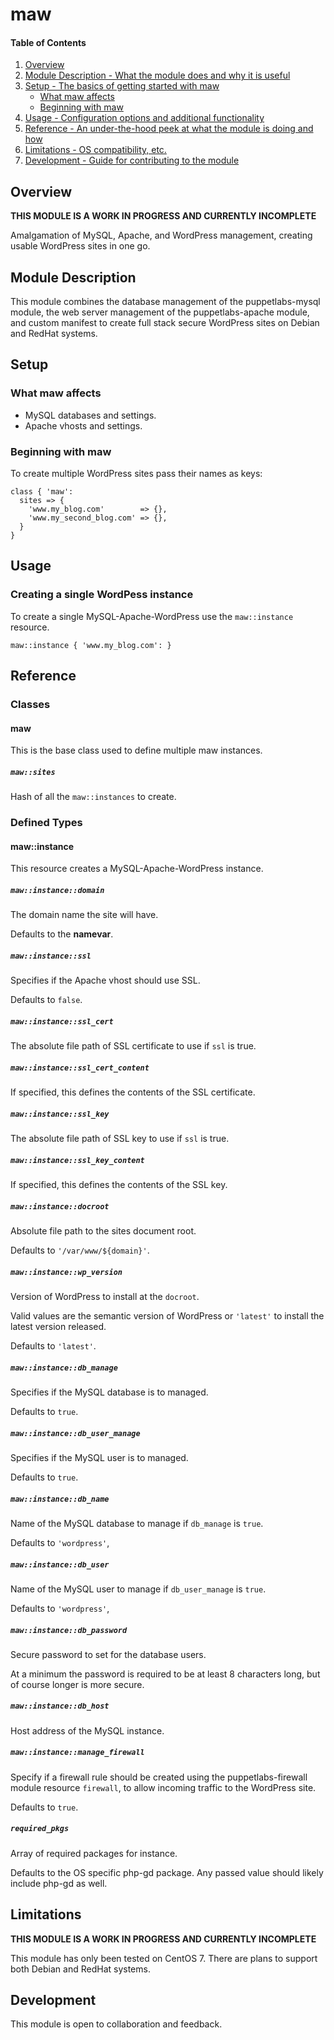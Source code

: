 # maw

#### Table of Contents

1. [Overview](#overview)
2. [Module Description - What the module does and why it is useful](#module-description)
3. [Setup - The basics of getting started with maw](#setup)
    * [What maw affects](#what-maw-affects)
    * [Beginning with maw](#beginning-with-maw)
4. [Usage - Configuration options and additional functionality](#usage)
5. [Reference - An under-the-hood peek at what the module is doing and how](#reference)
6. [Limitations - OS compatibility, etc.](#limitations)
7. [Development - Guide for contributing to the module](#development)

## Overview

**THIS MODULE IS A WORK IN PROGRESS AND CURRENTLY INCOMPLETE**

Amalgamation of MySQL, Apache, and WordPress management, creating usable WordPress sites in one go.

## Module Description

This module combines the database management of the puppetlabs-mysql module, the web server management of the puppetlabs-apache module, and custom manifest to create full stack secure WordPress sites on Debian and RedHat systems.

## Setup

### What maw affects

* MySQL databases and settings.
* Apache vhosts and settings.

### Beginning with maw

To create multiple WordPress sites pass their names as keys:

```puppet
class { 'maw':
  sites => {
    'www.my_blog.com'        => {},
    'www.my_second_blog.com' => {},
  }
}
```

## Usage

### Creating a single WordPess instance

To create a single MySQL-Apache-WordPress use the `maw::instance` resource.

```puppet
maw::instance { 'www.my_blog.com': }
```

## Reference

### Classes

#### maw

This is the base class used to define multiple maw instances.

##### `maw::sites`

Hash of all the `maw::instances` to create.

### Defined Types

#### maw::instance

This resource creates a MySQL-Apache-WordPress instance.

##### `maw::instance::domain`

  The domain name the site will have.

  Defaults to the **namevar**.

##### `maw::instance::ssl`

  Specifies if the Apache vhost should use SSL.

  Defaults to `false`.

##### `maw::instance::ssl_cert`

  The absolute file path of SSL certificate to use if `ssl` is true.

##### `maw::instance::ssl_cert_content`

  If specified, this defines the contents of the SSL certificate.

##### `maw::instance::ssl_key`

  The absolute file path of SSL key to use if `ssl` is true.

##### `maw::instance::ssl_key_content`

  If specified, this defines the contents of the SSL key.

##### `maw::instance::docroot`

  Absolute file path to the sites document root.

  Defaults to `'/var/www/${domain}'`.

##### `maw::instance::wp_version`

  Version of WordPress to install at the `docroot`.

  Valid values are the semantic version of WordPress or `'latest'` to install
  the latest version released.

  Defaults to `'latest'`.

##### `maw::instance::db_manage`

  Specifies if the MySQL database is to managed.

  Defaults to `true`.

##### `maw::instance::db_user_manage`

  Specifies if the MySQL user is to managed.

  Defaults to `true`.

##### `maw::instance::db_name`

  Name of the MySQL database to manage if `db_manage` is `true`.

  Defaults to `'wordpress'`,

##### `maw::instance::db_user`

  Name of the MySQL user to manage if `db_user_manage` is `true`.

  Defaults to `'wordpress'`,

##### `maw::instance::db_password`

  Secure password to set for the database users.

  At a minimum the password is required to be at least 8 characters long,
  but of course longer is more secure.

##### `maw::instance::db_host`

  Host address of the MySQL instance.

##### `maw::instance::manage_firewall`
  Specify if a firewall rule should be created using the puppetlabs-firewall module resource `firewall`, to allow incoming traffic to the WordPress site.

  Defaults to `true`.

##### `required_pkgs`

  Array of required packages for instance.

  Defaults to the OS specific php-gd package.  Any passed value should likely include php-gd as well.

## Limitations

**THIS MODULE IS A WORK IN PROGRESS AND CURRENTLY INCOMPLETE**

This module has only been tested on CentOS 7.  There are plans to support both Debian and RedHat systems.

## Development

This module is open to collaboration and feedback.
